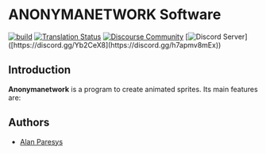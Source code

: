 # ANONYMANETWORK Software

[![build](https://github.com/aseprite/aseprite/actions/workflows/build.yml/badge.svg)](https://github.com/aseprite/aseprite/actions/workflows/build.yml)
[![Translation Status](https://hosted.weblate.org/widget/aseprite/aseprite/svg-badge.svg)](https://hosted.weblate.org/engage/aseprite/)
[![Discourse Community](https://img.shields.io/badge/discourse-community-brightgreen.svg?style=flat)](https://community.aseprite.org/)
[![Discord Server]([https://discordapp.com/api/guilds/324979738533822464/embed.png](https://discordapp.com/api/guilds/971102200283664444/embed.png))]([https://discord.gg/Yb2CeX8](https://discord.gg/h7apmv8mEx))

## Introduction

**Anonymanetwork** is a program to create animated sprites. Its main features are:

## Authors

* [Alan Paresys](https://davidcapello.com/)



